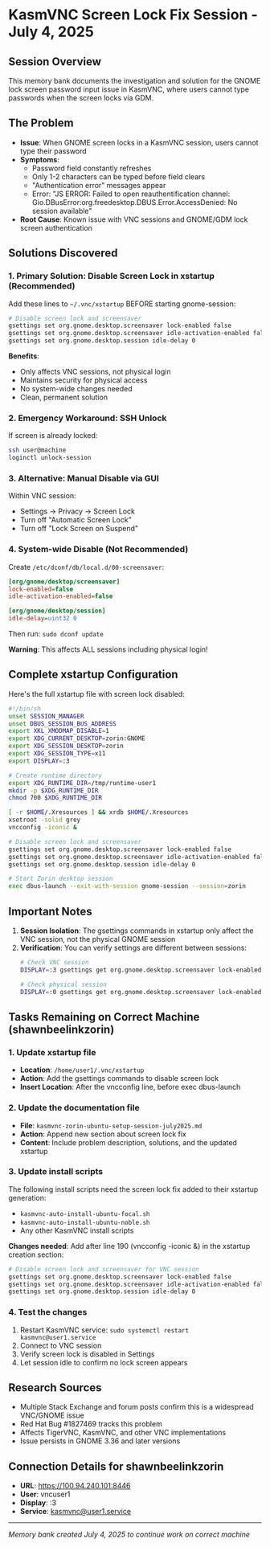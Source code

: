 # KasmVNC Screen Lock Fix Session - July 4, 2025

## Session Overview
This memory bank documents the investigation and solution for the GNOME lock screen password input issue in KasmVNC, where users cannot type passwords when the screen locks via GDM.

## The Problem
- **Issue**: When GNOME screen locks in a KasmVNC session, users cannot type their password
- **Symptoms**: 
  - Password field constantly refreshes
  - Only 1-2 characters can be typed before field clears
  - "Authentication error" messages appear
  - Error: "JS ERROR: Failed to open reauthentification channel: Gio.DBusError:org.freedesktop.DBUS.Error.AccessDenied: No session available"
- **Root Cause**: Known issue with VNC sessions and GNOME/GDM lock screen authentication

## Solutions Discovered

### 1. Primary Solution: Disable Screen Lock in xstartup (Recommended)
Add these lines to `~/.vnc/xstartup` BEFORE starting gnome-session:

```bash
# Disable screen lock and screensaver
gsettings set org.gnome.desktop.screensaver lock-enabled false
gsettings set org.gnome.desktop.screensaver idle-activation-enabled false
gsettings set org.gnome.desktop.session idle-delay 0
```

**Benefits**:
- Only affects VNC sessions, not physical login
- Maintains security for physical access
- No system-wide changes needed
- Clean, permanent solution

### 2. Emergency Workaround: SSH Unlock
If screen is already locked:
```bash
ssh user@machine
loginctl unlock-session
```

### 3. Alternative: Manual Disable via GUI
Within VNC session:
- Settings → Privacy → Screen Lock
- Turn off "Automatic Screen Lock"
- Turn off "Lock Screen on Suspend"

### 4. System-wide Disable (Not Recommended)
Create `/etc/dconf/db/local.d/00-screensaver`:
```ini
[org/gnome/desktop/screensaver]
lock-enabled=false
idle-activation-enabled=false

[org/gnome/desktop/session]
idle-delay=uint32 0
```
Then run: `sudo dconf update`

**Warning**: This affects ALL sessions including physical login!

## Complete xstartup Configuration
Here's the full xstartup file with screen lock disabled:

```bash
#!/bin/sh
unset SESSION_MANAGER
unset DBUS_SESSION_BUS_ADDRESS
export XKL_XMODMAP_DISABLE=1
export XDG_CURRENT_DESKTOP=zorin:GNOME
export XDG_SESSION_DESKTOP=zorin
export XDG_SESSION_TYPE=x11
export DISPLAY=:3

# Create runtime directory
export XDG_RUNTIME_DIR=/tmp/runtime-user1
mkdir -p $XDG_RUNTIME_DIR
chmod 700 $XDG_RUNTIME_DIR

[ -r $HOME/.Xresources ] && xrdb $HOME/.Xresources
xsetroot -solid grey
vncconfig -iconic &

# Disable screen lock and screensaver
gsettings set org.gnome.desktop.screensaver lock-enabled false
gsettings set org.gnome.desktop.screensaver idle-activation-enabled false
gsettings set org.gnome.desktop.session idle-delay 0

# Start Zorin desktop session
exec dbus-launch --exit-with-session gnome-session --session=zorin
```

## Important Notes

1. **Session Isolation**: The gsettings commands in xstartup only affect the VNC session, not the physical GNOME session
2. **Verification**: You can verify settings are different between sessions:
   ```bash
   # Check VNC session
   DISPLAY=:3 gsettings get org.gnome.desktop.screensaver lock-enabled
   
   # Check physical session
   DISPLAY=:0 gsettings get org.gnome.desktop.screensaver lock-enabled
   ```

## Tasks Remaining on Correct Machine (shawnbeelinkzorin)

### 1. Update xstartup file
- **Location**: `/home/user1/.vnc/xstartup`
- **Action**: Add the gsettings commands to disable screen lock
- **Insert Location**: After the vncconfig line, before exec dbus-launch

### 2. Update the documentation file
- **File**: `kasmvnc-zorin-ubuntu-setup-session-july2025.md`
- **Action**: Append new section about screen lock fix
- **Content**: Include problem description, solutions, and the updated xstartup

### 3. Update install scripts
The following install scripts need the screen lock fix added to their xstartup generation:
- `kasmvnc-auto-install-ubuntu-focal.sh`
- `kasmvnc-auto-install-ubuntu-noble.sh`
- Any other KasmVNC install scripts

**Changes needed**:
Add after line 190 (vncconfig -iconic &) in the xstartup creation section:
```bash
# Disable screen lock and screensaver for VNC session
gsettings set org.gnome.desktop.screensaver lock-enabled false
gsettings set org.gnome.desktop.screensaver idle-activation-enabled false
gsettings set org.gnome.desktop.session idle-delay 0
```

### 4. Test the changes
1. Restart KasmVNC service: `sudo systemctl restart kasmvnc@user1.service`
2. Connect to VNC session
3. Verify screen lock is disabled in Settings
4. Let session idle to confirm no lock screen appears

## Research Sources
- Multiple Stack Exchange and forum posts confirm this is a widespread VNC/GNOME issue
- Red Hat Bug #1827469 tracks this problem
- Affects TigerVNC, KasmVNC, and other VNC implementations
- Issue persists in GNOME 3.36 and later versions

## Connection Details for shawnbeelinkzorin
- **URL**: https://100.94.240.101:8446
- **User**: vncuser1
- **Display**: :3
- **Service**: kasmvnc@user1.service

---
*Memory bank created July 4, 2025 to continue work on correct machine*